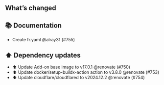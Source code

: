 ## What’s changed
## 📚 Documentation

- Create fr.yaml @alray31 (#755)

## ⬆️ Dependency updates

- ⬆️ Update Add-on base image to v17.0.1 @renovate (#750)
- ⬆️ Update docker/setup-buildx-action action to v3.8.0 @renovate (#753)
- ⬆️ Update cloudflare/cloudflared to v2024.12.2 @renovate (#754)
